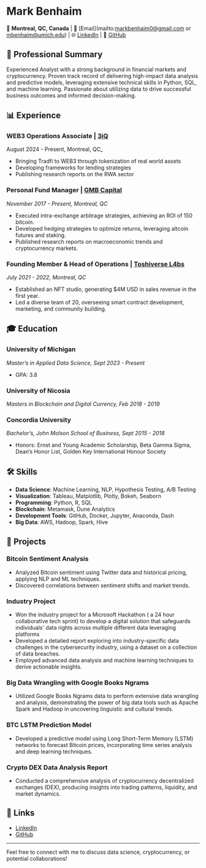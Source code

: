 # Mark Benhaim

📍 **Montreal, QC, Canada** | 📧 [Email](mailto:markbenhaim0@gmail.com or mbenhaim@umich.edu) | 🌐 [LinkedIn](https://www.linkedin.com/in/mark-benhaim) | 📁 [GitHub](https://github.com/benhaim23)

## 💼 Professional Summary
Experienced Analyst with a strong background in financial markets and cryptocurrency. Proven track record of delivering high-impact data analysis and predictive models, leveraging extensive technical skills in Python, SQL, and machine learning. Passionate about utilizing data to drive successful business outcomes and informed decision-making.

## 📊 Experience


### **WEB3 Operations Associate | [3iQ](#)**
August 2024 - Present, Montreal, QC_
- Bringing Tradfi to WEB3 through tokenization of real world assets
- Developing frameworks for lending strategies
- Publishing research reports on the RWA sector

### **Personal Fund Manager | [GMB Capital](#)**
_November 2017 - Present, Montreal, QC_
- Executed intra-exchange arbitrage strategies, achieving an ROI of 150 bitcoin.
- Developed hedging strategies to optimize returns, leveraging altcoin futures and staking.
- Published research reports on macroeconomic trends and cryptocurrency markets.

### **Founding Member & Head of Operations | [Toshiverse L4bs](#)**
_July 2021 - 2022, Montreal, QC_
- Established an NFT studio, generating $4M USD in sales revenue in the first year.
- Led a diverse team of 20, overseeing smart contract development, marketing, and community building.

## 🎓 Education

### **University of Michigan**
_Master’s in Applied Data Science, Sept 2023 - Present_
- GPA: 3.8

### **University of Nicosia**
_Masters in Blockchain and Digital Currency, Feb 2018 - 2019_

### **Concordia University**
_Bachelor’s, John Molson School of Business, Sept 2015 - 2018_
- Honors: Ernst and Young Academic Scholarship, Beta Gamma Sigma, Dean’s Honor List, Golden Key International Honour Society

## 🛠 Skills

- **Data Science**: Machine Learning, NLP, Hypothesis Testing, A/B Testing
- **Visualization**: Tableau, Matplotlib, Plotly, Bokeh, Seaborn
- **Programming**: Python, R, SQL
- **Blockchain**: Metamask, Dune Analytics
- **Development Tools**: GitHub, Docker, Jupyter, Anaconda, Dash
- **Big Data**: AWS, Hadoop, Spark, Hive

## 🚀 Projects

### **Bitcoin Sentiment Analysis**
- Analyzed Bitcoin sentiment using Twitter data and historical pricing, applying NLP and ML techniques.
- Discovered correlations between sentiment shifts and market trends.

### **Industry Project**
- Won the industry project for a Microsoft Hackathon ( a 24 hour collaborative tech sprint) to develop a digital solution that safeguards individuals' data rights across multiple different data leveraging platforms
- Developed a detailed report exploring into industry-specific data challenges in the cybersecurity industry, using a dataset on a collection of data breaches.
- Employed advanced data analysis and machine learning techniques to derive actionable insights.

### **Big Data Wrangling with Google Books Ngrams**
- Utilized Google Books Ngrams data to perform extensive data wrangling and analysis, demonstrating the power of big data tools such as Apache Spark and Hadoop in uncovering linguistic and cultural trends.

### **BTC LSTM Prediction Model**
- Developed a predictive model using Long Short-Term Memory (LSTM) networks to forecast Bitcoin prices, incorporating time series analysis and deep learning techniques.

### **Crypto DEX Data Analysis Report**
- Conducted a comprehensive analysis of cryptocurrency decentralized exchanges (DEX), producing insights into trading patterns, liquidity, and market dynamics.

## 🔗 Links
- [LinkedIn](https://www.linkedin.com/in/mark-benhaim)
- [GitHub](https://github.com/benhaim23)

---

Feel free to connect with me to discuss data science, cryptocurrency, or potential collaborations!

